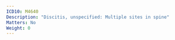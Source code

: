 ```yaml
---
ICD10: M4640
Description: "Discitis, unspecified: Multiple sites in spine"
Matters: No
Weight: 0
---
```


